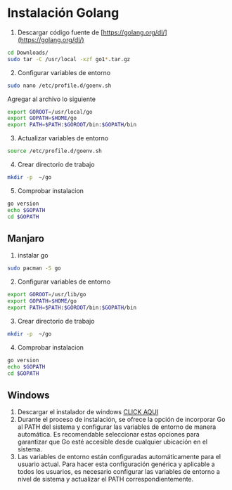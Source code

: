 # Instalación Golang

1. Descargar código fuente de [https://golang.org/dl/](https://golang.org/dl/)
```bash
cd Downloads/
sudo tar -C /usr/local -xzf go1*.tar.gz
```

2. Configurar variables de entorno
```bash
sudo nano /etc/profile.d/goenv.sh
```
Agregar al archivo lo siguiente
```bash
export GOROOT=/usr/local/go
export GOPATH=$HOME/go
export PATH=$PATH:$GOROOT/bin:$GOPATH/bin
```

3. Actualizar variables de entorno
```bash
source /etc/profile.d/goenv.sh
```

4. Crear directorio de trabajo
```bash
mkdir -p  ~/go
```

5. Comprobar instalacion
```bash
go version
echo $GOPATH
cd $GOPATH
```

## Manjaro

1. instalar go
```zsh
sudo pacman -S go
```

2. Configurar variables de entorno

```zsh
export GOROOT=/usr/lib/go
export GOPATH=$HOME/go
export PATH=$PATH:$GOROOT/bin:$GOPATH/bin
```

3. Crear directorio de trabajo
```bash
mkdir -p  ~/go
```

4. Comprobar instalacion
```bash
go version
echo $GOPATH
cd $GOPATH
```

## Windows

1. Descargar el instalador de windows [CLICK AQUI](https://go.dev/dl/)
2. Durante el proceso de instalación, se ofrece la opción de incorporar Go al PATH del sistema y configurar las variables de entorno de manera automática. Es recomendable seleccionar estas opciones para garantizar que Go esté accesible desde cualquier ubicación en el sistema.
3. Las variables de entorno están configuradas automáticamente para el usuario actual. Para hacer esta configuración genérica y aplicable a todos los usuarios, es necesario configurar las variables de entorno a nivel de sistema y actualizar el PATH correspondientemente.